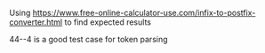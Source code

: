 Using https://www.free-online-calculator-use.com/infix-to-postfix-converter.html to find expected results

44--4 is a good test case for token parsing
